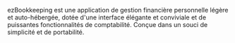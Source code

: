 ezBookkeeping est une application de gestion financière personnelle légère et auto-hébergée, dotée d'une interface élégante et conviviale et de puissantes fonctionnalités de comptabilité. Conçue dans un souci de simplicité et de portabilité.